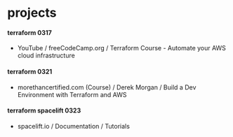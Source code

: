 # projects

#### terraform 0317

- YouTube / freeCodeCamp.org / Terraform Course - Automate your AWS cloud infrastructure

#### terraform 0321

- morethancertified.com (Course) / Derek Morgan / Build a Dev Environment with Terraform and AWS

#### terraform spacelift 0323

- spacelift.io / Documentation / Tutorials
